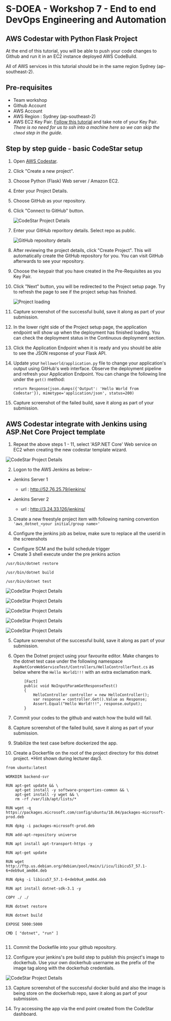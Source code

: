# S-DOEA - Workshop 7 - End to end DevOps Engineering and Automation

## AWS Codestar with Python Flask Project

At the end of this tutorial, you will be able to push your code changes to Github and run it in an EC2 instance deployed AWS CodeBuild.

All of AWS services in this tutorial should be in the same region Sydney (ap-southeast-2).

## Pre-requisites
- Team workshop
- Github Account
- AWS Account
- AWS Region : Sydney (ap-southeast-2)
- AWS EC2 Key Pair. [Follow this tutorial](https://docs.aws.amazon.com/AWSEC2/latest/UserGuide/ec2-key-pairs.html#having-ec2-create-your-key-pair) and take note of your Key Pair. *There is no need for us to ssh into a machine here so we can skip the `chmod` step in the guide.*

## Step by step guide - basic CodeStar setup

1. Open [AWS Codestar](https://console.aws.amazon.com/codestar/home).

1. Click "Create a new project".

1. Choose Python (Flask) Web server / Amazon EC2.

1. Enter your Project Details.

1. Choose GitHub as your repository.

1. Click "Connect to GitHub" button.

    ![CodeStar Project Details](screens/codestar-project-details.png "CodeStar Project Details")

1. Enter your GitHub reporitory details. Select repo as public. 

    ![GitHub repository details](screens/codestar-github-connect.png "GitHub repository details")

1. After reviewing the project details, click "Create Project". This will automatically create the GitHub repository for you. You can visit GitHub afterwards to see your repository.

1. Choose the keypair that you have created in the Pre-Requisites as you Key Pair.

1. Click "Next" button, you will be redirected to the Project setup page. Try to refresh the page to see if the project setup has finished.

    ![Project loading](screens/setup-loading.png "Project loading")


1. Capture screenshot of the successful build, save it along as part of your submission.

1. In the lower right side of the Project setup page, the application endpoint will show up when the deployment has finished loading. You can check the deployment status in the Continuous deployment section.

1. Click the Application Endpoint when it is ready and you should be able to see the JSON response of your Flask API.

1. Update your `helloworld/application.py` file to change your application's output using GitHub's web interface. Observe the deployment pipeline and refresh your Application Endpoint. You can change the following line under the `get()` method:

    ```
    return Response(json.dumps({'Output': 'Hello World from Codestar'}), mimetype='application/json', status=200)
    ```
1. Capture screenshot of the failed build, save it along as part of your submission.


## AWS Codestar integrate with Jenkins using ASP.Net Core Project template

1. Repeat the above steps 1 - 11, select 'ASP.NET Core' Web service on EC2 when creating the new codestar template wizard.

 ![CodeStar Project Details](screens/codestar_dotnet.jpg "CodeStar Project Details")

2. Logon to the AWS Jenkins as below:-

* Jenkins Server 1
    - url : http://52.76.25.79/jenkins/

* Jenkins Server 2
    - url : http://3.24.33.126/jenkins/


3. Create a new freestyle project item with following naming convention ```'aws_dotnet_<your initial/group name>'```

4. Configure the jenkins job as below, make sure to replace all the userid in the screenshots 
 -  Configure SCM and the build schedule trigger
 - Create 3 shell execute under the pre jenkins action
```
/usr/bin/dotnet restore

/usr/bin/dotnet build

/usr/bin/dotnet test

```


   ![CodeStar Project Details](screens/codestar_dotnet2.jpg "CodeStar Project Details")

   ![CodeStar Project Details](screens/codestar_dotnet3.jpg "CodeStar Project Details")

   ![CodeStar Project Details](screens/codestar_dotnet4.jpg "CodeStar Project Details")

   ![CodeStar Project Details](screens/codestar_dotnet5.jpg "CodeStar Project Details")

   ![CodeStar Project Details](screens/codestar_dotnet6.jpg "CodeStar Project Details")
   

5. Capture screenshot of the successful build, save it along as part of your submission.

6. Open the Dotnet project using your favourite editor. Make changes to the dotnet test case under the following namespace ```AspNetCoreWebServiceTest/Controllers/HelloControllerTest.cs``` as below where the ```Hello World1!!!``` with an extra exclamation mark.

```
        [Fact]
        public void NoInputParamGetResponseTest()
        {
            HelloController controller = new HelloController();
            var response = controller.Get().Value as Response;
            Assert.Equal("Hello World!!!", response.output);
        }
```

7. Commit your codes to the github and watch how the build will fail.

8. Capture screenshot of the failed build, save it along as part of your submission.

9. Stabilize the test case before dockerized the app.

10. Create a Dockerfile on the root of the project directory for this dotnet project. *Hint shown  during lecturer day3.

```
from ubuntu:latest

WORKDIR backend-svr

RUN apt-get update && \
    apt-get install -y software-properties-common && \
    apt-get install -y wget && \
    rm -rf /var/lib/apt/lists/*

RUN wget -q https://packages.microsoft.com/config/ubuntu/18.04/packages-microsoft-prod.deb

RUN dpkg -i packages-microsoft-prod.deb

RUN add-apt-repository universe

RUN apt install apt-transport-https -y

RUN apt-get update

RUN wget http://ftp.us.debian.org/debian/pool/main/i/icu/libicu57_57.1-6+deb9u4_amd64.deb

RUN dpkg -i libicu57_57.1-6+deb9u4_amd64.deb

RUN apt install dotnet-sdk-3.1 -y

COPY ./ ./

RUN dotnet restore

RUN dotnet build

EXPOSE 5000:5000

CMD [ "dotnet", "run" ]


```

11. Commit the Dockefile into your github repository.

12. Configure your jenkins's pre build step to publish this project's image to dockerhub. Use your own dockerhub username as the prefix of the image tag along with the dockerhub credentials.

![CodeStar Project Details](screens/docker_jenkins.jpg "CodeStar Project Details")

13. Capture screenshot of the successful docker build and also the image is being store on the dockerhub repo, save it along as part of your submission.

14. Try accessing the app via the end point created from the CodeStar dashboard.